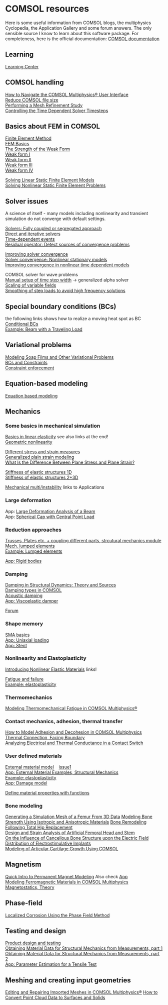 # COMSOL resources
Here is some useful information from COMSOL blogs, the multiphysics Cyclopedia, the Application Gallery and some forum answers. The only sensible source I know to learn about this software package. For completeness, here is the official documentation:
[COMSOL documentation](https://doc.comsol.com/)

## Learning
[Learning Center](https://www.comsol.de/c/etux) </br>

## COMSOL handling
[How to Navigate the COMSOL Multiphysics® User Interface](https://www.comsol.com/support/learning-center/article/34991/12) <br/>
[Reduce COMSOL file size](https://www.comsol.com/support/knowledgebase/1238) <br/>
[Performing a Mesh Refinement Study](https://www.comsol.com/support/knowledgebase/1261) <br/>
[Controlling the Time Dependent Solver Timesteps](https://www.comsol.com/support/knowledgebase/1254) <br/>

## Basics about FEM in COMSOL
[Finite Element Method](https://www.comsol.com/multiphysics/finite-element-method) <br/>
[FEM Basics](https://www.comsol.com/blogs/solving-linear-static-finite-element-models) <br/>
[The Strength of the Weak Form](https://www.comsol.de/blogs/strength-weak-form/) <br/>
[Weak form I](https://www.comsol.de/blogs/brief-introduction-weak-form/) <br/>
[Weak form II](https://www.comsol.de/blogs/implementing-the-weak-form-in-comsol-multiphysics/) <br/>
[Weak form III](https://www.comsol.de/blogs/discretizing-the-weak-form-equations/) <br/>
[Weak form IV](https://www.comsol.de/blogs/how-to-implement-the-weak-form-for-time-dependent-equations-2/) <br/>

[Solving Linear Static Finite Element Models](https://www.comsol.com/blogs/solving-linear-static-finite-element-models) <br/>
[Solving Nonlinear Static Finite Element Problems](https://www.comsol.com/blogs/solving-nonlinear-static-finite-element-problems) <br/>

## Solver issues
A science of itself - many models including nonlinearity and transient simulation do not converge with default settings.

[Solvers: Fully coupled or segregated approach](https://www.comsol.com/blogs/solving-multiphysics-problems) <br/>
[Direct and iterative solvers](https://www.comsol.com/blogs/solutions-linear-systems-equations-direct-iterative-solvers/) <br/>
[Time-dependent events](https://www.comsol.com/blogs/modeling-a-periodic-heat-load) <br/>
[Residual operator: Detect sources of convergence problems](https://www.comsol.com/blogs/plotting-the-algebraic-residual-to-study-model-convergence) <br/>

[Improving solver convergence](https://www.comsol.com/blogs/improving-convergence-multiphysics-problems) <br/>
[Solver convergence: Nonlinear stationary models](https://www.comsol.de/support/knowledgebase/103) <br/>
[Improving convergence in nonlinear time dependent models](https://www.comsol.de/support/knowledgebase/1127) <br/>

COMSOL solver for wave problems <br/>
[Manual setup of time step width](https://www.comsol.de/support/knowledgebase/1118) -> generalized alpha solver <br/>
[Scaling of variable fields](https://www.comsol.com/support/knowledgebase/1240) <br/>
[Smoothing of step loads to avoid high frequency solutions](https://www.comsol.com/support/knowledgebase/1244) <br/>

## Special boundary conditions (BCs)
the following links shows how to realize a moving heat spot as BC <br/>
[Conditional BCs](https://www.comsol.com/blogs/how-to-make-boundary-conditions-conditional-in-your-simulation) <br/>
[Example: Beam with a Traveling Load](https://www.comsol.com/model/beam-with-a-traveling-load-20401) <br/>

## Variational problems
[Modeling Soap Films and Other Variational Problems](https://www.comsol.com/blogs/introduction-to-modeling-soap-films-and-other-variational-problems) <br/>
[BCs and Constraints](https://www.comsol.com/blogs/specifying-boundary-conditions-and-constraints-in-variational-problems) <br/>
[Constraint enforcement](https://www.comsol.de/blogs/methods-for-dealing-with-numerical-issues-in-constraint-enforcement) <br/>

## Equation-based modeling
[Equation based modeling](https://www.comsol.de/blogs/3-examples-of-equation-based-modeling-in-comsol-multiphysics) <br/>





## Mechanics

### Some basics in mechanical simulation
[Basics in linear elasticity](https://www.comsol.com/blogs/modeling-linear-elastic-materials-how-difficult-can-it-be) see also links at the end! <br/>
[Geometric nonlinearity](https://www.comsol.com/blogs/what-is-geometric-nonlinearity) <br/>


[Different stress and strain measures](https://www.comsol.com/blogs/why-all-these-stresses-and-strains) <br/>
[Generalized plain strain modeling](https://www.comsol.de/blogs/how-to-model-generalized-plane-strain-with-comsol-multiphysics/) <br/>
[What Is the Difference Between Plane Stress and Plane Strain?](https://www.comsol.com/blogs/what-is-the-difference-between-plane-stress-and-plane-strain) <br/>

[Stiffness of elastic structures 1D](http://www.comsol.com/blogs/computing-stiffness-linear-elastic-structures-part-1) <br/>
[Stiffness of elastic structures 2+3D](https://www.comsol.com/blogs/computing-stiffness-linear-elastic-structures-part-2) <br/>

[Mechanical multi/instability](https://www.comsol.de/blogs/can-a-stiffness-be-negative/) links to Applications <br/>


### Large deformation
App: [Large Deformation Analysis of a Beam](https://www.comsol.com/model/large-deformation-analysis-of-a-beam-204) <br/>
App: [Spherical Cap with Central Point Load](https://www.comsol.de/model/spherical-cap-with-central-point-load-67161) <br/>


### Reduction approaches
[Trusses, Plates etc. + coupling different parts, strcutural mechanics module](http://www.comsol.com/blogs/coupling-structural-mechanics-interfaces) <br/>
[Mech. lumped elements](https://www.comsol.de/blogs/how-to-use-lumped-elements-to-model-a-mechanical-system) <br/>
[Example: Lumped elements](https://www.comsol.de/blogs/examining-vibration-in-a-lumped-model-of-the-human-body) <br/>

<!--Initial strain and thermal stress
[1](http://www.comsol.com/blogs/structural-mechanics-tutorials-adding-initial-strain-and-thermal-stress) <br/> -->

[App: Rigid bodies](https://www.comsol.com/model/modeling-rigid-bodies-10566) <br/>


### Damping
[Damping in Structural Dynamics: Theory and Sources](https://www.comsol.de/blogs/damping-in-structural-dynamics-theory-and-sources) <br/>
[Damping types in COMSOL](https://www.comsol.de/blogs/how-to-model-different-types-of-damping-in-comsol-multiphysics) <br/>
[Acoustic damping](https://www.comsol.com/blogs/modeling-acoustic-damping-processes) <br/>
[App: Viscoelastic damper](https://www.comsol.com/model/viscoelastic-structural-damper-4485) <br/>

[Forum](https://www.comsol.com/forum/thread/326/damping-problem-in-the-undamped-vibration-analysis-of-a-cantilevered-beam-in-com?last=2010-01-25T12:41:40Z)

### Shape memory
[SMA basics](https://www.comsol.de/blogs/the-elephants-of-materials-science-smas-never-forget-their-shape/) <br/>
[App: Uniaxial loading](https://www.comsol.de/model/uniaxial-loading-of-shape-memory-alloy-54871) <br/>
[App: Stent](https://www.comsol.de/model/shape-memory-alloy-self-expanding-stent-65851) <br/>

### Nonlinearity and Elastoplasticity
[Introducing Nonlinear Elastic Materials](https://www.comsol.com/blogs/introducing-nonlinear-elastic-materials) links! <br/>

[Fatigue and failure](https://www.comsol.com/blogs/modeling-fatigue-failure-in-elastoplastic-materials) <br/>
[Example: elastoplasticity](https://www.comsol.com/blogs/how-to-implement-elastoplasticity-in-a-model-using-external-materials) <br/>


### Thermomechanics
[Modeling Thermomechanical Fatigue in COMSOL Multiphysics®](https://www.comsol.com/blogs/modeling-thermomechanical-fatigue-in-comsol-multiphysics)


### Contact mechanics, adhesion, thermal transfer
[How to Model Adhesion and Decohesion in COMSOL Multiphysics](https://www.comsol.de/blogs/how-to-model-adhesion-and-decohesion-in-comsol-multiphysics/) <br/>
[Thermal Connection, Facing Boundary](https://www.comsol.com/model/thermal-connection-facing-boundary-110951)<br/>
[Analyzing Electrical and Thermal Conductance in a Contact Switch](https://www.comsol.de/blogs/analyzing-electrical-thermal-conductance-contact-switch/)


### User defined materials
[External material model](https://www.comsol.com/blogs/accessing-external-material-models-for-structural-mechanics/) &nbsp;&nbsp; [issue1](https://www.comsol.de/support/knowledgebase/1281) <br/>
[App: External Material Examples, Structural Mechanics](https://www.comsol.de/model/external-material-examples-structural-mechanics-32331) <br/>
[Example: elastoplasticity](https://www.comsol.com/blogs/how-to-implement-elastoplasticity-in-a-model-using-external-materials/) <br/>
[App: Damage model](https://www.comsol.com/model/external-material-examples-structural-mechanics-32331) <br/>

[Define material properties with functions](https://www.comsol.com/video/use-functions-define-material-property) <br/>


### Bone modeling
[Generating a Simulation Mesh of a Femur From 3D Data](https://www.comsol.com/blogs/generating-a-simulation-mesh-of-a-femur-from-3d-data)
[Modeling Bone Strength Using Isotropic and Anisotropic Materials](https://www.comsol.com/blogs/modeling-bone-strength-using-isotropic-anisotropic-materials/)
[Bone Remodeling Following Total Hip Replacement](https://www.comsol.com/paper/bone-remodeling-following-total-hip-replacement-short-stem-versus-long-stem-impl-13857) <br/>
[Design and Strain Analysis of Artificial Femoral Head and Stem](https://www.comsol.com/paper/design-and-strain-analysis-of-artificial-femoral-head-and-stem-19437) <br/>
[On the Influence of Cancellous Bone Structure upon the Electric Field Distribution of Electrostimulative Implants](https://www.comsol.com/paper/on-the-influence-of-cancellous-bone-structure-upon-the-electric-field-distributi-18231) <br/>
[Modeling of Articular Cartilage Growth Using COMSOL](https://www.comsol.com/paper/modeling-of-articular-cartilage-growth-using-comsol-12094) <br/>


## Magnetism

[Quick Intro to Permanent Magnet Modeling](https://www.comsol.com/blogs/quick-intro-permanent-magnet-modeling/)  Also check [App](https://www.comsol.com/model/permanent-magnet-78) <br/>
[Modeling Ferromagnetic Materials in COMSOL Multiphysics](https://www.comsol.de/blogs/modeling-ferromagnetic-materials-in-comsol-multiphysics/) <br/>
[Magnetostatics, Theory](https://www.comsol.com/multiphysics/magnetostatics-theory)


## Phase-field

[Localized Corrosion Using the Phase Field Method](https://www.comsol.com/model/localized-corrosion-using-the-phase-field-method-79851) <br/>



## Testing and design
[Product design and testing](https://www.comsol.de/blogs/veryst-combines-material-testing-and-simulation-for-reliable-results) <br/>
[Obtaining Material Data for Structural Mechanics from Measurements, part 1](https://www.comsol.com/blogs/obtaining-material-data-for-structural-mechanics-from-measurements) <br/>
[Obtaining Material Data for Structural Mechanics from Measurements, part 2](https://www.comsol.com/blogs/part-2-obtaining-material-data-for-structural-mechanics-from-measurements) <br/>
[App: Parameter Estimation for a Tensile Test](https://www.comsol.de/model/parameter-estimation-for-a-tensile-test-88761) <br/>


## Meshing and creating input geometries
[Editing and Repairing Imported Meshes in COMSOL Multiphysics®](https://www.comsol.com/blogs/editing-and-repairing-imported-meshes-in-comsol-multiphysics)
[How to Convert Point Cloud Data to Surfaces and Solids](https://www.comsol.com/blogs/how-to-convert-point-cloud-data-to-surfaces-and-solids)
